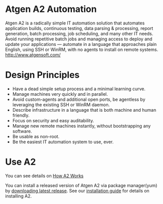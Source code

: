 # Atgen A2 Automation
Atgen A2 is a radically simple IT automation solution that automates application builds, continuous testing, data parsing &amp; processing, report generation, batch processing, job scheduling, and many other IT needs. Avoid running repetitive batch jobs and managing access to deploy and update your applications — automate in a language that approaches plain English, using SSH or WinRM, with no agents to install on remote systems. http://www.atgensoft.com/

# Design Principles
  - Have a dead simple setup process and a minimal learning curve.
  - Manage machines very quickly and in parallel.
  - Avoid custom-agents and additional open ports, be agentless by leveraging the existing SSH or WinRM daemon.
  - Describe infrastructure in a language that is both machine and human friendly.
  - Focus on security and easy auditability.
  - Manage new remote machines instantly, without bootstrapping any software.
  - Be usable as non-root.
  - Be the easiest IT automation system to use, ever.
  
  # Use A2
You can see details on [How A2 Works](http://www.atgensoft.com/html/how_a2_work)

You can install a released version of Atgen A2 via package manager(yum) by [downloading latest release](http://www.atgensoft.com/html/a2_trial?target=_blank). See our [installation guide](http://www.atgensoft.com/html/a2_installation?target=_blank) for details on installing A2.
